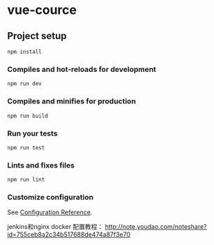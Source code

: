 # vue-cource

## Project setup
```
npm install
```

### Compiles and hot-reloads for development
```
npm run dev
```

### Compiles and minifies for production
```
npm run build
```

### Run your tests
```
npm run test
```

### Lints and fixes files
```
npm run lint
```

### Customize configuration
See [Configuration Reference](https://cli.vuejs.org/config/).

jenkins和nginx docker 配置教程：
  http://note.youdao.com/noteshare?id=755ceb8a2c34b517688de474a87f3e70
  
